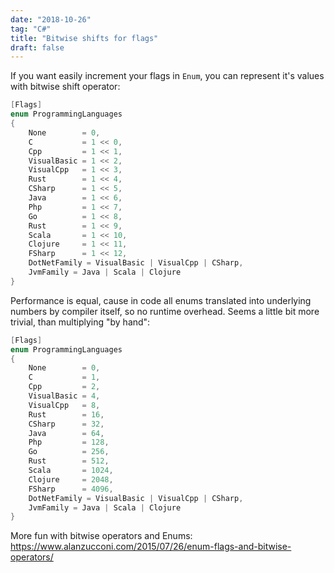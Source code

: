 ```yaml
---
date: "2018-10-26"
tag: "C#"
title: "Bitwise shifts for flags"
draft: false
---
```


If you want easily increment your flags in `Enum`, you can represent it's values with bitwise shift operator:
```csharp
[Flags]
enum ProgrammingLanguages
{
    None        = 0,
    C           = 1 << 0,
    Cpp         = 1 << 1,
    VisualBasic = 1 << 2,
    VisualCpp   = 1 << 3,
    Rust        = 1 << 4,
    CSharp      = 1 << 5,
    Java        = 1 << 6,
    Php         = 1 << 7,
    Go          = 1 << 8,
    Rust        = 1 << 9,
    Scala       = 1 << 10,
    Clojure     = 1 << 11,
    FSharp      = 1 << 12,
    DotNetFamily = VisualBasic | VisualCpp | CSharp,
    JvmFamily = Java | Scala | Clojure
}
```

Performance is equal, cause in code all enums translated into underlying numbers by compiler itself, so no runtime overhead. Seems a little bit more trivial, than multiplying "by hand":

```csharp
[Flags]
enum ProgrammingLanguages
{
    None        = 0,
    C           = 1,
    Cpp         = 2,
    VisualBasic = 4,
    VisualCpp   = 8,
    Rust        = 16,
    CSharp      = 32,
    Java        = 64,
    Php         = 128,
    Go          = 256,
    Rust        = 512,
    Scala       = 1024,
    Clojure     = 2048,
    FSharp      = 4096,
    DotNetFamily = VisualBasic | VisualCpp | CSharp,
    JvmFamily = Java | Scala | Clojure
}
```

More fun with bitwise operators and Enums: https://www.alanzucconi.com/2015/07/26/enum-flags-and-bitwise-operators/
